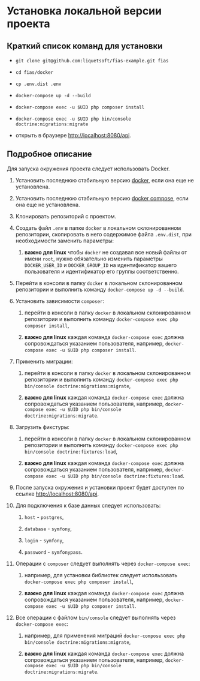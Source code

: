 Установка локальной версии проекта
==================================



Краткий список команд для установки
-----------------------------------

* `git clone git@github.com:liquetsoft/fias-example.git fias`

* `cd fias/docker`

* `cp .env.dist .env`

* `docker-compose up -d --build`

* `docker-compose exec -u $UID php composer install`

* `docker-compose exec -u $UID php bin/console doctrine:migrations:migrate`

* открыть в браузере [http://localhost:8080/api](http://localhost:8080/api).



Подробное описание
------------------

Для запуска окружения проекта следует использовать Docker.

1. Установить последнюю стабильную версию [docker](https://docs.docker.com/install/linux/docker-ce/ubuntu/), если она еще не установлена.

2. Установить последнюю стабильную версию [docker compose](https://docs.docker.com/compose/install/), если она еще не установлена.

3. Клонировать репозиторий с проектом.

4. Создать файл `.env` в папке `docker` в локальном склонированном репозитории, скопировать в него содержимое файла `.env.dist`, при необходимости заменить параметры:

    1. **важно для linux** чтобы `docker` не создавал все новый файлы от имени `root`, нужно обязательно изменить параметры `DOCKER_USER_ID` и `DOCKER_GROUP_ID` на идентификатор вашего пользователя и идентификатор его группы соответственно.

5. Перейти в консоли в папку `docker` в локальном склонированном репозитории и выполнить команду `docker-compose up -d --build`.

6. Установить зависимости `composer`:

    1. перейти в консоли в папку `docker` в локальном склонированном репозитории и выполнить команду `docker-compose exec php composer install`,

    2. **важно для linux** каждая команда `docker-compose exec` должна сопровождаться указанием пользователя, например, `docker-compose exec -u $UID php composer install`.

7. Применить миграции:

    1. перейти в консоли в папку `docker` в локальном склонированном репозитории и выполнить команду `docker-compose exec php bin/console doctrine:migrations:migrate`,

    2. **важно для linux** каждая команда `docker-compose exec` должна сопровождаться указанием пользователя, например, `docker-compose exec -u $UID php bin/console doctrine:migrations:migrate`.

8. Загрузить фикстуры:

    1. перейти в консоли в папку `docker` в локальном склонированном репозитории и выполнить команду `docker-compose exec php bin/console doctrine:fixtures:load`,

    2. **важно для linux** каждая команда `docker-compose exec` должна сопровождаться указанием пользователя, например, `docker-compose exec -u $UID php bin/console doctrine:fixtures:load`.

9. После запуска окружения и установки проект будет доступен по ссылке [http://localhost:8080/api](http://localhost:8080/api).

10. Для подключения к базе данных следует использовать:

    1. `host` - `postgres`,

    2. `database` - `symfony`,

    3. `login` - `symfony`,

    4. `password` - `symfonypass`.


11. Операции с `composer` следует выполнять через `docker-compose exec`:

    1. например, для установки библиотек следует использовать `docker-compose exec php composer install`,

    2. **важно для linux** каждая команда `docker-compose exec` должна сопровождаться указанием пользователя, например, `docker-compose exec -u $UID php composer install`.

12. Все операции с файлом `bin/console` следует выполнять через `docker-compose exec`:

    1. например, для применения миграций `docker-compose exec php bin/console doctrine:migrations:migrate`,

    2. **важно для linux** каждая команда `docker-compose exec` должна сопровождаться указанием пользователя, например, `docker-compose exec -u $UID php bin/console doctrine:migrations:migrate`.
